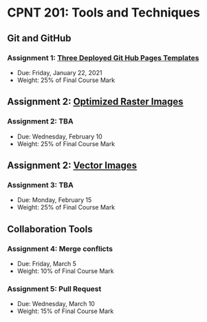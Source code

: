 # CPNT 201: Tools and Techniques
## Git and GitHub
### Assignment 1: [Three Deployed Git Hub Pages Templates](https://github.com/sait-wbdv/assessments/tree/master/cpnt201/assignment-1)
- Due: Friday, January 22, 2021
- Weight: 25% of Final Course Mark

## Assignment 2: [Optimized Raster Images](https://github.com/sait-wbdv/assessments/tree/master/cpnt201/assignment-2)
### Assignment 2: TBA
- Due: Wednesday, February 10
- Weight: 25% of Final Course Mark

## Assignment 2: [Vector Images](https://github.com/sait-wbdv/assessments/tree/master/cpnt201/assignment-3)
### Assignment 3: TBA
- Due: Monday, February 15
- Weight: 25% of Final Course Mark

## Collaboration Tools
### Assignment 4: Merge conflicts
- Due: Friday, March 5
- Weight: 10% of Final Course Mark

### Assignment 5: Pull Request
- Due: Wednesday, March 10
- Weight: 15% of Final Course Mark

